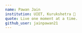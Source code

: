 ```yaml
---
name: Pawan Jain 
institution: UIET, Kurukshetra 🚩 
quote: Live one moment at a time.
github_user: jainpawan21
---
```

